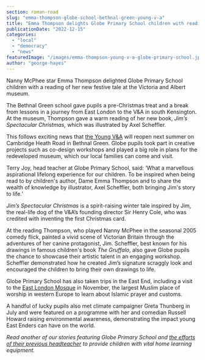 ```yaml
---
section: roman-road
slug: "emma-thompson-globe-school-bethnal-green-young-v-a"
title: "Emma Thompson delights Globe Primary School children with reading of new festive tale"
publicationDate: "2022-12-15"
categories: 
  - "local"
  - "democracy"
  - "news"
featuredImage: "/images/emma-thompson-young-v-a-globe-primary-school.jpg"
author: "george-hayes"
---
```


Nanny McPhee star Emma Thompson delighted Globe Primary School children with a reading of her new festive tale at the Victoria and Albert museum.

The Bethnal Green school gave pupils a pre-Christmas treat and a break from lessons in a journey from East London to the V&A in south Kensington. At the museum, Thompson gave a warm reading of her new book, _Jim’s Spectacular Christmas,_ which was illustrated by Axel Scheffler.

This follows exciting news that [the Young V&A](https://romanroadlondon.com/bethnal-green-v-a-museum-of-childhood-history/) will reopen next summer on Cambridge Heath Road in Bethnal Green. Globe pupils took part in creative projects such as co-design workshops and played a big role in plans for the redeveloped museum, which our local families can come and visit.

Terry Joy, head teacher at Globe Primary School, said: ‘What a marvellous aspirational lifelong experience for our children. To be inspired when being read to by children's author, Dame Emma Thompson and to share the wealth of knowledge by illustrator, Axel Scheffler, both bringing Jim's story to life.’

_Jim’s Spectacular Christmas_ is a spirit-raising winter tale inspired by Jim, the real-life dog of the V&A’s founding director Sir Henry Cole, who was credited with inventing the first Christmas card.

At the reading Thompson, who played Nanny McPhee in the seasonal 2005 comedy flick, painted a vivid scene of Victorian Britain through the adventures of her canine protagonist, Jim. Scheffler, best known for his drawings in famous children's book _The Gruffalo_, also gave Globe pupils the chance to showcase their artistic talent in an engaging workshop. Scheffler demonstrated how he created Jim’s signature scraggly look and encouraged the children to bring their own drawings to life.

Globe Primary School has also taken trips in the East End, including a visit to the [East London Mosque](https://romanroadlondon.com/changing-faces-of-the-east-end-rehan-jamil/) in November, the largest Muslim place of worship in western Europe to learn about Islamic prayer and customs.

A handful of lucky pupils also met climate campaigner Greta Thunberg in July and were featured on a programme with her and comedian Russell Howard raising environmental awareness, demonstrating the impact young East Enders can have on the world.

_Read another of our stories featuring Globe Primary School and [the efforts of their previous headteacher](https://romanroadlondon.com/laptops-school-children-appeals/) to provide children with vital home learning equipment._


